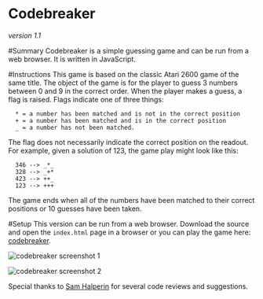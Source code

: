 Codebreaker
===========
<cite>version 1.1</cite>

#Summary
Codebreaker is a simple guessing game and can be run from a web browser. It is written in JavaScript.

#Instructions
This game is based on the classic Atari 2600 game of the same
title. The object of the game is for the player to guess 3
numbers between 0 and 9 in the correct order. When the player
makes a guess, a flag is raised. Flags indicate one of three things:

```
  * = a number has been matched and is not in the correct position
  + = a number has been matched and is in the correct position
  _ = a number has not been matched.
```

The flag does not necessarily indicate the correct position on
the readout. For example, given a solution of 123, the game play
might look like this:

```
  346 --> _*_
  328 --> _+*
  423 --> ++_
  123 --> +++
```

The game ends when all of the numbers have been matched
to their correct positions or 10 guesses have been taken.

#Setup
This version can be run from a web browser. Download the source and open the ```index.html``` page in a browser or you can play the game here: [codebreaker](http://automaton.host-ed.me/apps/cb/).

![codebreaker screenshot 1](https://dl.dropboxusercontent.com/u/54256847/cb-01.png)

![codebreaker screenshot 2](https://dl.dropboxusercontent.com/u/54256847/cb-02.png)

Special thanks to [Sam Halperin](https://github.com/shalperin) for several code reviews and suggestions.